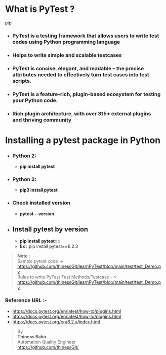 # What is PyTest ?
pip
* ### PyTest is a testing framework that allows users to write test codes using Python programming language
* ### Helps to write simple and scalable testcases
* ### PyTest is concise, elegant, and readable – the precise attributes needed to effectively turn test cases into test scripts.
* ### PyTest is a feature-rich, plugin-based ecosystem for testing your Python code.
* ### Rich plugin architecture, with over 315+ external plugins and thriving community


# Installing a pytest package in Python

* ### Python 2:
    * **pip install pytest**

* ### Python 3:
    * **pip3 install pytest**

* ### Check installed version
    * **pytest --version**

* ## Install pytest by version
    * **pip install pytest==<version>**
    * **Ex :** pip install pytest==6.2.3
  
>**Note** :<br/> 
Sample pytest code -> https://github.com/thinessGit/learnPyTest/blob/main/test/test_Demo.py<br/>
Rules to write PyTest Test Methods/Testcase - > https://github.com/thinessGit/learnPyTest/blob/main/test/test_Demo.py<br/>


### Reference URL :-  
* https://docs.pytest.org/en/latest/how-to/plugins.html
* https://docs.pytest.org/en/latest/how-to/plugins.html 
* https://docs.pytest.org/en/6.2.x/index.html


>By<br/>
**Thiness Babu**<br/>
Automation Quality Engineer<br/>
https://github.com/thinessGit/ <br/>